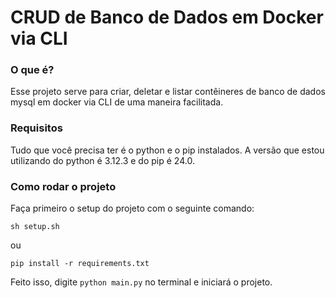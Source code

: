 # CRUD de Banco de Dados em Docker via CLI
### O que é?
Esse projeto serve para criar, deletar e listar contêineres de banco de dados mysql em docker via CLI de uma maneira facilitada.

### Requisitos
Tudo que você precisa ter é o python e o pip instalados. A versão que estou utilizando do python é 3.12.3 e do pip é 24.0.

### Como rodar o projeto
Faça primeiro o setup do projeto com o seguinte comando:
```
sh setup.sh
```
ou
```
pip install -r requirements.txt
```
Feito isso, digite `python main.py` no terminal e iniciará o projeto.